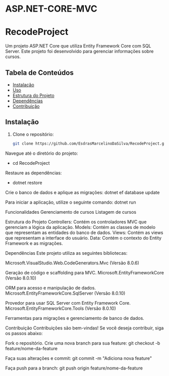 # ASP.NET-CORE-MVC

# RecodeProject

Um projeto ASP.NET Core que utiliza Entity Framework Core com SQL Server. Este projeto foi desenvolvido para gerenciar informações sobre cursos.

## Tabela de Conteúdos

- [Instalação](#instalação)
- [Uso](#uso)
- [Estrutura do Projeto](#estrutura-do-projeto)
- [Dependências](#dependências)
- [Contribuição](#contribuição)


## Instalação

1. Clone o repositório:
   ```bash
   git clone https://github.com/EsdrasMarcelinoDaSilva/RecodeProject.git

Navegue até o diretório do projeto:
- cd RecodeProject

Restaure as dependências:
- dotnet restore

Crie o banco de dados e aplique as migrações:
dotnet ef database update

Para iniciar a aplicação, utilize o seguinte comando:
dotnet run

Funcionalidades
Gerenciamento de cursos
Listagem de cursos 

Estrutura do Projeto
Controllers: Contém os controladores MVC que gerenciam a lógica da aplicação.
Models: Contém as classes de modelo que representam as entidades do banco de dados.
Views: Contém as views que representam a interface do usuário.
Data: Contém o contexto do Entity Framework e as migrações.

Dependências
Este projeto utiliza as seguintes bibliotecas:

Microsoft.VisualStudio.Web.CodeGenerators.Mvc (Versão 8.0.6)

Geração de código e scaffolding para MVC.
Microsoft.EntityFrameworkCore (Versão 8.0.10)

ORM para acesso e manipulação de dados.
Microsoft.EntityFrameworkCore.SqlServer (Versão 8.0.10)

Provedor para usar SQL Server com Entity Framework Core.
Microsoft.EntityFrameworkCore.Tools (Versão 8.0.10)

Ferramentas para migrações e gerenciamento de banco de dados.

Contribuição
Contribuições são bem-vindas! Se você deseja contribuir, siga os passos abaixo:

Fork o repositório.
Crie uma nova branch para sua feature:
git checkout -b feature/nome-da-feature

Faça suas alterações e commit:
git commit -m "Adiciona nova feature"

Faça push para a branch:
git push origin feature/nome-da-feature
